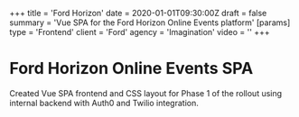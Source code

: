 +++
title = 'Ford Horizon'
date = 2020-01-01T09:30:00Z
draft = false
summary = 'Vue SPA for the Ford Horizon Online Events platform'
[params]
  type = 'Frontend'
  client = 'Ford'
  agency = 'Imagination'
  video = ''
+++

# Ford Horizon Online Events SPA

Created Vue SPA frontend and CSS layout for Phase 1 of the rollout using internal backend with Auth0 and Twilio integration.
